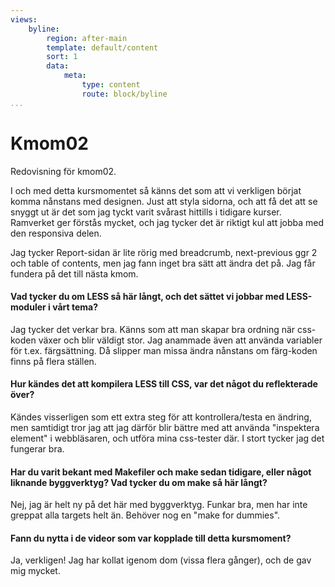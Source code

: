 ```yaml
---
views:
    byline:
        region: after-main
        template: default/content
        sort: 1
        data:
            meta:
                type: content
                route: block/byline
...
```

Kmom02
===============================

Redovisning för kmom02.

I och med detta kursmomentet så känns det som att vi verkligen börjat komma nånstans med designen. Just att styla sidorna, och att få det att se snyggt ut är det som jag tyckt varit svårast hittills i tidigare kurser. Ramverket ger förstås mycket, och jag tycker det är riktigt kul att jobba med den responsiva delen.

Jag tycker Report-sidan är lite rörig med breadcrumb, next-previous ggr 2 och table of contents, men jag fann inget bra sätt att ändra det på. Jag får fundera på det till nästa kmom. 

#### Vad tycker du om LESS så här långt, och det sättet vi jobbar med LESS-moduler i vårt tema?
Jag tycker det verkar bra. Känns som att man skapar bra ordning när css-koden växer och blir väldigt stor. Jag anammade även att använda variabler för t.ex. färgsättning. Då slipper man missa ändra nånstans om färg-koden finns på flera ställen.

#### Hur kändes det att kompilera LESS till CSS, var det något du reflekterade över?
Kändes visserligen som ett extra steg för att kontrollera/testa en ändring, men samtidigt tror jag att jag därför blir bättre med att använda "inspektera element" i webbläsaren, och utföra mina css-tester där. I stort tycker jag det fungerar bra.

#### Har du varit bekant med Makefiler och make sedan tidigare, eller något liknande byggverktyg? Vad tycker du om make så här långt?
Nej, jag är helt ny på det här med byggverktyg. Funkar bra, men har inte greppat alla targets helt än. Behöver nog en "make for dummies".

#### Fann du nytta i de videor som var kopplade till detta kursmoment?
Ja, verkligen! Jag har kollat igenom dom (vissa flera gånger), och de gav mig mycket.
